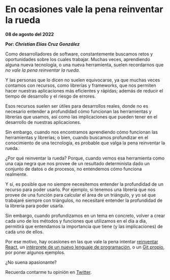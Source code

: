 # En ocasiones vale la pena reinventar la rueda

__08 de agosto del 2022__

__Por: *Christian Elías Cruz González*__

Como desarrolladores de software, constantemente buscamos retos y oportunidades sobre los cuales trabajar. Muchas veces, aprendiendo alguna nueva tecnología, o una nueva herramienta, suelen recordarnos que *no vale la pena reinventar la rueda*.

Y las personas que lo dicen no suelen equivocarse, ya que muchas veces contamos con recursos, como librerías y frameworks, que nos permiten hacer nuestras aplicaciones más eficientes y rápidas; además de reducir el tiempo de desarrollo y el riesgo de errores.

Esos recursos suelen ser útiles para desarrollos reales, donde no es necesario entender a profundidad cómo funcionan las herramientas y librerías que usamos, así como las implicaciones que pueden tener en el desarrollo de nuestras aplicaciones.

Sin embargo, cuando nos encontramos aprendiendo cómo funcionan las herramientas y librerías; o bien, cuando buscamos profundizar en el conocimiento de una tecnología, es probable que valga la pena reinventar la rueda.

¿Por qué reinventar la rueda? Porque, cuando vemos esa herramienta como una caja negra que nos provee de un resultado determinista dado un conjunto de datos o de procesos, no entendemos cómo funciona realmente.

Y sí, es posible que no siempre necesitemos entender la profundidad de un recurso para poder usarlo. Por ejemplo, si tenemos una librería que nos provee de una función para calcular el área de un triángulo, y yo sé que trabajaré siempre con triángulos, no necesitaré entender la profundidad de la librería para poder usarla.

Sin embargo, cuando profundizamos en un tema en concreto, volver a crear cada uno de los métodos y funciones que utilizamos en el día a día, permitirá que entendamos la importancia que tiene (y las implicaciones) de cada uno de ellos.

Por ese motivo, hay ocasiones en las que vale la pena intentar [reinventar React](https://mattgreer.dev/articles/react-internals-part-one-basic-rendering/), un [intérprete de un nuevo lenguaje de programación](https://github.com/keyz/the-super-tiny-interpreter), o un [Git propio](https://kushagra.dev/blog/build-git-learn-git/), por poner algunos ejemplos.

¿No suena apasionante?

Recuerda contarme tu opinión en [Twitter](https://twitter.com/ChristianECG_).
